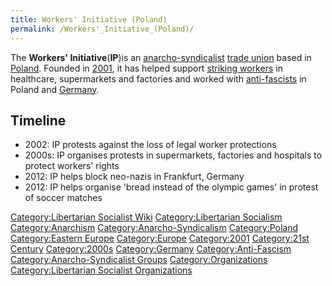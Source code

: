 ```yaml
---
title: Workers' Initiative (Poland)
permalink: /Workers'_Initiative_(Poland)/
---
```


The **Workers' Initiative**(**IP**)is an
[anarcho-syndicalist](Anarcho-Syndicalism.md "wikilink") [trade
union](Trade_Union.md "wikilink") based in [Poland](Poland.md "wikilink").
Founded in
[2001](Timeline_of_Libertarian_Socialism_in_Eastern_Europe.md "wikilink"),
it has helped support [striking workers](Strike.md "wikilink") in
healthcare, supermarkets and factories and worked with
[anti-fascists](Anti-Fascism.md "wikilink") in Poland and
[Germany](Germany.md "wikilink").

## Timeline

- 2002: IP protests against the loss of legal worker protections
- 2000s: IP organises protests in supermarkets, factories and hospitals
  to protect workers' rights
- 2012: IP helps block neo-nazis in Frankfurt, Germany
- 2012: IP helps organise 'bread instead of the olympic games' in
  protest of soccer matches

[Category:Libertarian Socialist
Wiki](Category:Libertarian_Socialist_Wiki.md "wikilink")
[Category:Libertarian
Socialism](Category:Libertarian_Socialism.md "wikilink")
[Category:Anarchism](Category:Anarchism.md "wikilink")
[Category:Anarcho-Syndicalism](Category:Anarcho-Syndicalism.md "wikilink")
[Category:Poland](Category:Poland.md "wikilink") [Category:Eastern
Europe](Category:Eastern_Europe.md "wikilink")
[Category:Europe](Category:Europe.md "wikilink")
[Category:2001](Category:2001.md "wikilink") [Category:21st
Century](Category:21st_Century.md "wikilink")
[Category:2000s](Category:2000s.md "wikilink")
[Category:Germany](Category:Germany.md "wikilink")
[Category:Anti-Fascism](Category:Anti-Fascism.md "wikilink")
[Category:Anarcho-Syndicalist
Groups](Category:Anarcho-Syndicalist_Groups.md "wikilink")
[Category:Organizations](Category:Organizations.md "wikilink")
[Category:Libertarian Socialist
Organizations](Category:Libertarian_Socialist_Organizations.md "wikilink")